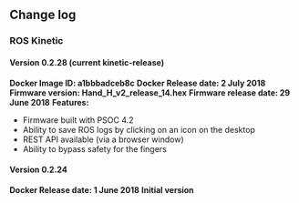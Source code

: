 ## Change log

### ROS Kinetic

#### Version 0.2.28 (current kinetic-release) 
**Docker Image ID: a1bbbadceb8c**
**Docker Release date: 2 July 2018**
**Firmware version: Hand_H_v2_release_14.hex**
**Firmware release date: 29 June 2018**
**Features:**
* Firmware built with PSOC 4.2
* Ability to save ROS logs by clicking on an icon on the desktop
* REST API available (via a browser window)
* Ability to bypass safety for the fingers

#### Version 0.2.24
**Docker Release date: 1 June 2018**
**Initial version**
